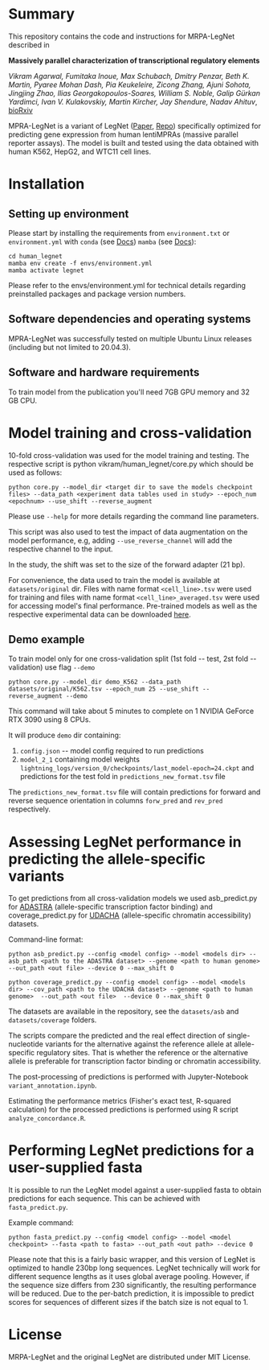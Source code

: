 # Summary

This repository contains the code and instructions for MRPA-LegNet described in 

**Massively parallel characterization of transcriptional regulatory elements**

*Vikram Agarwal, Fumitaka Inoue, Max Schubach, Dmitry Penzar, Beth K. Martin, 
Pyaree Mohan Dash, Pia Keukeleire, Zicong Zhang, Ajuni Sohota, Jingjing Zhao, 
Ilias Georgakopoulos-Soares, William S. Noble, Galip Gürkan Yardimci, 
Ivan V. Kulakovskiy, Martin Kircher, Jay Shendure, Nadav Ahituv*, [bioRxiv](https://doi.org/10.1101/2023.03.05.531189)

MPRA-LegNet is a variant of LegNet ([Paper](https://doi.org/10.1093/bioinformatics/btad457),
[Repo](https://github.com/autosome-ru/LegNet/)) specifically optimized for predicting gene expression from human 
lentiMPRAs (massive parallel reporter assays).
The model is built and tested using the data obtained with human K562, HepG2, and WTC11 cell lines.

# Installation

## Setting up environment

Please start by installing the requirements from `environment.txt` or `environment.yml` with `conda` (see [Docs](https://conda.io/projects/conda/en/latest/user-guide/install/index.html)) `mamba` (see [Docs](https://mamba.readthedocs.io/en/latest/mamba-installation.html)):
```
cd human_legnet
mamba env create -f envs/environment.yml 
mamba activate legnet
```

Please refer to the envs/environment.yml for technical details regarding preinstalled packages and package version numbers.

## Software dependencies and operating systems

MPRA-LegNet was successfully tested on multiple Ubuntu Linux releases (including but not limited to 20.04.3).

## Software and hardware requirements

To train model from the publication you'll need 7GB GPU memory and 32 GB CPU.

# Model training and cross-validation

10-fold cross-validation was used for the model training and testing. The respective script is python vikram/human_legnet/core.py which should be used as follows:

```
python core.py --model_dir <target dir to save the models checkpoint files> --data_path <experiment data tables used in study> --epoch_num <epochnum> --use_shift --reverse_augment
```

Please use `--help` for more details regarding the command line parameters.

This script was also used to test the impact of data augmentation on the model performance, e.g, 
adding `--use_reverse_channel` will add the respective channel to the input. 

In the study, the shift was set to the size of the forward adapter (21 bp).

For convenience, the data used to train the model is available at `datasets/original` dir. 
Files with name format `<cell_line>.tsv` were used for training and files with name format `<cell_line>_averaged.tsv` were used for accessing model's final performance. 
Pre-trained models as well as the respective experimental data can be downloaded [here](https://zenodo.org/records/10558183).

## Demo example

To train model only for one cross-validation split  (1st fold -- test, 2st fold -- validation) use flag `--demo`

```
python core.py --model_dir demo_K562 --data_path datasets/original/K562.tsv --epoch_num 25 --use_shift --reverse_augment --demo
```

This command will take about 5 minutes to complete on 1 NVIDIA GeForce RTX 3090 using 8 CPUs. 

It will produce `demo` dir containing:

1. `config.json` -- model config required to run predictions
2. `model_2_1` containing model weights `lightning_logs/version_0/checkpoints/last_model-epoch=24.ckpt` and predictions for the test fold in `predictions_new_format.tsv` file

The `predictions_new_format.tsv` file will contain predictions for forward and reverse sequence orientation in columns `forw_pred` and `rev_pred` respectively.

# Assessing LegNet performance in predicting the allele-specific variants

To get predictions from all cross-validation models we used asb_predict.py for [ADASTRA](https://adastra.autosome.org) (allele-specific transcription factor binding) and coverage_predict.py for [UDACHA](https://udacha.autosome.org) (allele-specific chromatin accessibility) datasets.

Command-line format:
```
python asb_predict.py --config <model config> --model <models dir> --asb_path <path to the ADASTRA dataset> --genome <path to human genome> --out_path <out file> --device 0 --max_shift 0
```
```
python coverage_predict.py --config <model config> --model <models dir> --cov_path <path to the UDACHA dataset> --genome <path to human genome>  --out_path <out file>  --device 0 --max_shift 0
```
The datasets are available in the repository, see the `datasets/asb` and `datasets/coverage` folders.

The scripts compare the predicted and the real effect direction of single-nucleotide variants for the alternative against the reference allele at allele-specific regulatory sites. That is whether the reference or the alternative allele is preferable for transcription factor binding or chromatin accessibility. 

The post-processing of predictions is performed with Jupyter-Notebook `variant_annotation.ipynb`.

Estimating the performance metrics (Fisher's exact test, R-squared calculation) for the processed predictions is performed using R script `analyze_concordance.R`.

# Performing LegNet predictions for a user-supplied fasta

It is possible to run the LegNet model against a user-supplied fasta to obtain predictions for each sequence. This can be achieved with `fasta_predict.py`.

Example command:
```
python fasta_predict.py --config <model config> --model <model checkpoint> --fasta <path to fasta> --out_path <out path> --device 0 
```

Please note that this is a fairly basic wrapper, and this version of LegNet is optimized to handle 230bp long sequences.
LegNet technically will work for different sequence lengths as it uses global average pooling. 
However, if the sequence size differs from 230 significantly, the resulting performance will be reduced. 
Due to the per-batch prediction, it is impossible to predict scores for sequences of different sizes if the batch size is not equal to 1.

# License

MRPA-LegNet and the original LegNet are distributed under MIT License.
